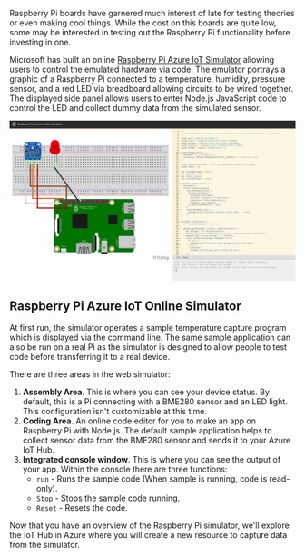 Raspberry Pi boards have garnered much interest of late for testing theories or
even making cool things. While the cost on this boards are quite low, some may
be interested in testing out the Raspberry Pi functionality before investing in
one.

Microsoft has built an online [Raspberry Pi Azure IoT Simulator](https://azure-samples.github.io/raspberry-pi-web-simulator?azure-portal=true) allowing users to control
the emulated hardware via code. The emulator portrays a graphic of a Raspberry
Pi connected to a temperature, humidity, pressure sensor, and a red LED via
breadboard allowing circuits to be wired together. The displayed side panel
allows users to enter Node.js JavaScript code to control the LED and collect
dummy data from the simulated sensor.

![Raspberry Pi Simulator](../media/RaspberryPiSimulator.png)

## Raspberry Pi Azure IoT Online Simulator

At first run, the simulator operates a sample temperature capture program which
is displayed via the command line. The same sample application can also be run
on a real Pi as the simulator is designed to allow people to test code before
transferring it to a real device.

There are three areas in the web simulator:

1. **Assembly Area**. This is where you can see your device status. By default, this is a Pi connecting with a BME280 sensor and an LED light. This configuration isn't customizable at this time.
2. **Coding Area**. An online code editor for you to make an app on Raspberry Pi with Node.js. The
    default sample application helps to collect sensor data from the BME280 sensor and sends it to your Azure IoT Hub.
3. **Integrated console window**. This is where you can see the output of your app. Within the console there are three functions:
    - `run` - Runs the sample code (When sample is running, code is read-only).
    - `Stop` - Stops the sample code running.
    - `Reset` - Resets the code.

Now that you have an overview of the Raspberry Pi simulator, we'll explore the IoT Hub in Azure where you will create a new resource to capture data from the simulator.

<!-- Reference links 
-   Online Raspberry Pi Emulator:
    <https://docs.microsoft.com/azure/iot-hub/iot-hub-raspberry-pi-web-simulator-get-started>
-   <https://azure-samples.github.io/raspberry-pi-web-simulator/#GetStarted>-->